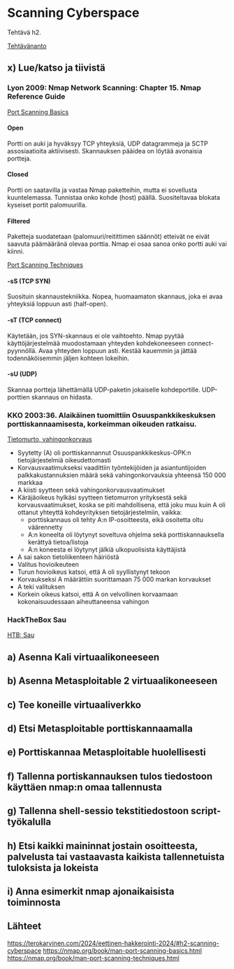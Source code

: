 # Scanning Cyberspace

Tehtävä h2. 

[Tehtävänanto](https://terokarvinen.com/2024/eettinen-hakkerointi-2024/#h2-scanning-cyberspace)

## x) Lue/katso ja tiivistä

### Lyon 2009: Nmap Network Scanning: Chapter 15. Nmap Reference Guide

[Port Scanning Basics](https://nmap.org/book/man-port-scanning-basics.html)

#### Open 

Portti on auki ja hyväksyy TCP yhteyksiä, UDP datagrammeja ja SCTP assosiaatioita aktiivisesti. Skannauksen pääidea on löytää avonaisia portteja.

#### Closed 

Portti on saatavilla ja vastaa Nmap paketteihin, mutta ei sovellusta kuuntelemassa. Tunnistaa onko kohde (host) päällä. Suositeltavaa blokata kyseiset portit palomuurilla.

#### Filtered 

Paketteja suodatetaan (palomuuri/reitittimen säännöt) etteivät ne eivät saavuta päämääränä olevaa porttia. Nmap ei osaa sanoa onko portti auki vai kiinni.

[Port Scanning Techniques](https://nmap.org/book/man-port-scanning-techniques.html)

#### -sS (TCP SYN)

Suosituin skannaustekniikka. Nopea, huomaamaton skannaus, joka ei avaa yhteyksiä loppuun asti (half-open). 

#### -sT (TCP connect)

Käytetään, jos SYN-skannaus ei ole vaihtoehto. Nmap pyytää käyttöjärjestelmää muodostamaan yhteyden kohdekoneeseen connect-pyynnöllä. Avaa yhteyden loppuun asti. Kestää kauemmin ja jättää todennäköisemmin jäljen kohteen lokeihin.

#### -sU (UDP)

Skannaa portteja lähettämällä UDP-paketin jokaiselle kohdeportille. UDP-porttien skannaus on hidasta.


### KKO 2003:36. Alaikäinen tuomittiin Osuuspankkikeskuksen porttiskannaamisesta, korkeimman oikeuden ratkaisu.

[Tietomurto, vahingonkorvaus](https://finlex.fi/fi/oikeus/kko/kko/2003/20030036)

- Syytetty (A) oli porttiskannannut Osuuspankkikeskus-OPK:n tietojärjestelmiä oikeudettomasti
- Korvausvaatimukseksi vaadittiin työntekijöiden ja asiantuntijoiden palkkakustannuksien määrä sekä vahingonkorvauksia yhteensä 150 000 markkaa
- A kiisti syytteen sekä vahingonkorvausvaatimukset
- Käräjäoikeus hylkäsi syytteen tietomurron yrityksestä sekä korvausvaatimukset, koska se piti mahdollisena, että joku muu kuin A oli ottanut yhteyttä kohdeyrityksen tietojärjestelmiin, vaikka:
  - porttiskannaus oli tehty A:n IP-osoitteesta, eikä osoitetta oltu väärennetty
  - A:n koneelta oli löytynyt soveltuva ohjelma sekä porttiskannauksella kerättyä tietoa/listoja
  - A:n koneesta ei löytynyt jälkiä ulkopuolisista käyttäjistä
- A sai sakon tietoliikenteen häiriöstä
- Valitus hovioikeuteen
- Turun hovioikeus katsoi, että A oli syyllistynyt tekoon
- Korvaukseksi A määrättiin suorittamaan 75 000 markan korvaukset
- A teki valituksen
- Korkein oikeus katsoi, että A on velvollinen korvaamaan kokonaisuudessaan aiheuttaneensa vahingon

### HackTheBox Sau

[HTB: Sau](https://0xdf.gitlab.io/2024/01/06/htb-sau.html)


## a) Asenna Kali virtuaalikoneeseen


## b) Asenna Metasploitable 2 virtuaalikoneeseen


## c) Tee koneille virtuaaliverkko


## d) Etsi Metasploitable porttiskannaamalla


## e) Porttiskannaa Metasploitable huolellisesti


## f) Tallenna portiskannauksen tulos tiedostoon käyttäen nmap:n omaa tallennusta


## g) Tallenna shell-sessio tekstitiedostoon script-työkalulla 


## h) Etsi kaikki maininnat jostain osoitteesta, palvelusta tai vastaavasta kaikista tallennetuista tuloksista ja lokeista


## i) Anna esimerkit nmap ajonaikaisista toiminnosta

## Lähteet

https://terokarvinen.com/2024/eettinen-hakkerointi-2024/#h2-scanning-cyberspace
https://nmap.org/book/man-port-scanning-basics.html
https://nmap.org/book/man-port-scanning-techniques.html

